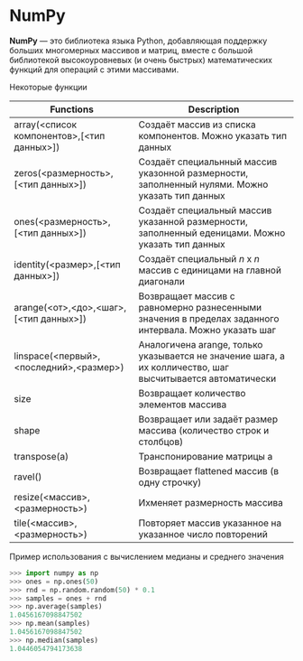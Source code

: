 # NumPy

**NumPy** — это библиотека языка Python, добавляющая поддержку больших многомерных массивов и матриц, вместе с большой библиотекой высокоуровневых (и очень быстрых) математических функций для операций с этими массивами.

Некоторые функции

Functions | Description
------------ | -------------
array(<список компонентов>,[<тип данных>]) | Создаёт массив из списка компонентов. Можно указать тип данных
zeros(<размерность>,[<тип данных>]) | Создаёт специальнный массив указонной размерности, заполненный нулями. Можно указать тип данных
ones(<размерность>,[<тип данных>]) | Создаёт специальный массив указанной размерности, заполненный еденицами. Можно указать тип данных
identity(<размер>,[<тип данных>]) | Создаёт специальный *n* x *n* массив c единицами на главной диагонали
arange(<от>,<до>,<шаг>,[<тип данных>]) | Возвращает массив с равномерно разнесенными значения в пределах заданного интервала. Можно указать шаг
linspace(<первый>,<последний>,<размер>) | Аналогичена arange, только указывается не значение шага, а их колличество, шаг высчитывается автоматически
size | Возвращает количество элементов массива
shape | Возвращает или задаёт размер массива (количество строк и столбцов) 
transpose(a) | Транспонирование матрицы а
ravel() | Возвращает flattened массив (в одну строчку)
resize(<массив>,<размерность>) | Ихменяет размерность массива      
tile(<массив>,<размерность>) | Повторяет массив указанное на указанное число повторений


Пример использования с вычислением медианы и среднего значения
```python
>>> import numpy as np
>>> ones = np.ones(50)
>>> rnd = np.random.random(50) * 0.1
>>> samples = ones + rnd
>>> np.average(samples)
1.0456167098847502
>>> np.mean(samples)
1.0456167098847502
>>> np.median(samples)
1.0446054794173638
```
